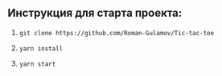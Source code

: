 ## Инструкция для старта проекта:

1. `git clone https://github.com/Roman-Gulamov/Tic-tac-toe`

2. `yarn install`
    
3. `yarn start` 
